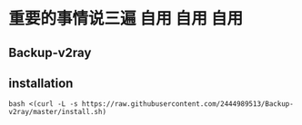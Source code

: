 # 重要的事情说三遍  自用  自用  自用

## Backup-v2ray

## installation
```
bash <(curl -L -s https://raw.githubusercontent.com/2444989513/Backup-v2ray/master/install.sh)
```


